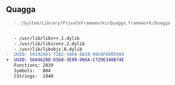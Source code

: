 ## Quagga

> `/System/Library/PrivateFrameworks/Quagga.framework/Quagga`

```diff

   - /usr/lib/libc++.1.dylib
   - /usr/lib/libiconv.2.dylib
   - /usr/lib/libobjc.A.dylib
-  UUID: 501924D1-72B2-3464-8A19-00C8FD905584
+  UUID: 5684620D-D560-3E90-906A-C729E348B74E
   Functions: 2839
   Symbols:   804
   CStrings:  1940

```
